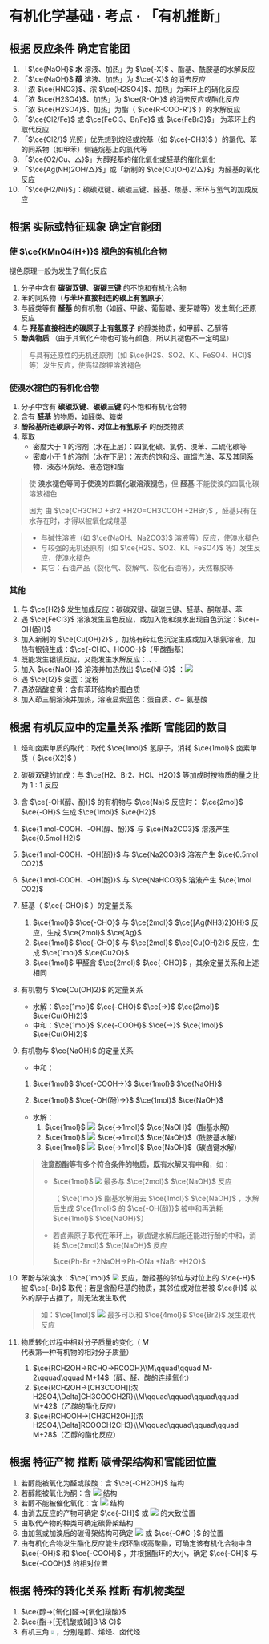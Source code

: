 # 有机化学基础 · 考点 · 「有机推断」

## 根据 反应条件 确定官能团

1. 「$\ce{NaOH}$ **水** 溶液、加热」为 $\ce{-X}$ 、酯基、酰胺基的水解反应
2. 「$\ce{NaOH}$ **醇** 溶液、加热」为 $\ce{-X}$ 的消去反应
3. 「浓 $\ce{HNO3}$、浓 $\ce{H2SO4}$、加热」为苯环上的硝化反应
4. 「浓 $\ce{H2SO4}$、加热」为 $\ce{R-OH}$ 的消去反应或酯化反应
5. 「浓 $\ce{H2SO4}$、加热」为酯（ $\ce{R-COO-R'}$ ）的水解反应
6. 「$\ce{Cl2/Fe}$ 或 $\ce{FeCl3、Br/Fe}$ 或 $\ce{FeBr3}$」 为苯环上的取代反应
7. 「$\ce{Cl2/}$ 光照」优先想到烷烃或烷基（如 $\ce{-CH3}$ ）的氯代、苯的同系物（如甲苯）侧链烷基上的氯代等
8. 「$\ce{O2/Cu、△}$」为醇羟基的催化氧化或醛基的催化氧化
9. 「$\ce{Ag(NH)2OH/△}$」或「新制的 $\ce{Cu(OH)2/△}$」为醛基的氧化反应
10. 「$\ce{H2/Ni}$」：碳碳双键、碳碳三键、醛基、羰基、苯环与氢气的加成反应

## 根据 实际或特征现象 确定官能团

### 使 $\ce{KMnO4(H+)}$ 褪色的有机化合物

褪色原理一般为发生了氧化反应

1. 分子中含有 **碳碳双键**、**碳碳三键** 的不饱和有机化合物
2. 苯的同系物（**与苯环直接相连的碳上有氢原子**）
3. 与醛类等有 **醛基** 的有机物（如醛、甲酸、葡萄糖、麦芽糖等）发生氧化还原反应
4. 与 **羟基直接相连的碳原子上有氢原子** 的醇类物质，如甲醇、乙醇等
5. **酚类物质** （由于其氧化产物也可能有颜色，所以其褪色不一定明显）

> 与具有还原性的无机还原剂（如 $\ce{H2S、SO2、KI、FeSO4、HCl}$ 等）发生反应，使高锰酸钾溶液褪色

### 使溴水褪色的有机化合物

1. 分子中含有 **碳碳双键**、**碳碳三键** 的不饱和有机化合物
2. 含有 **醛基** 的物质，如醛类、糖类
3. **酚羟基所连碳原子的邻、对位上有氢原子** 的酚类物质
5. 萃取
    - 密度大于 1 的溶剂（水在上层）：四氯化碳、氯仿、溴苯、二硫化碳等
    - 密度小于 1 的溶剂（水在下层）：液态的饱和烃、直馏汽油、苯及其同系物、液态环烷烃、液态饱和酯

> 使 **溴水褪色等同于使溴的四氯化碳溶液褪色**，但 **醛基** 不能使溴的四氯化碳溶液褪色
>
> 因为 由 $\ce{CH3CHO +Br2 +H2O=CH3COOH +2HBr}$ ，醛基只有在水存在时，才得以被氧化成羧基

> - 与碱性溶液（如 $\ce{NaOH、Na2CO3}$ 溶液等）反应，使溴水褪色
> - 与较强的无机还原剂（如 $\ce{H2S、SO2、KI、FeSO4}$ 等）发生反应，使溴水褪色
> - 其它：石油产品（裂化气、裂解气、裂化石油等），天然橡胶等


### 其他

1. 与 $\ce{H2}$ 发生加成反应：碳碳双键、碳碳三键、醛基、酮羰基、苯
2. 遇 $\ce{FeCl3}$ 溶液发生显色反应，或加入饱和溴水出现白色沉淀：$\ce{-OH(酚)}$
3. 加入新制的 $\ce{Cu(OH)2}$ ，加热有砖红色沉淀生成或加入银氨溶液，加热有银镜生成：$\ce{-CHO、HCOO-}$（甲酸酯基）
4. 既能发生银镜反应，又能发生水解反应：<img src="./images/K-2.9.svg" style="zoom:15%;" />、<img src="./images/K-2.10.svg" style="zoom:15%;"/>
5. 加入 $\ce{NaOH}$ 溶液并加热放出 $\ce{NH3}$ ：<img src="./images/K-2.1.svg"/>
6. 遇 $\ce{I2}$ 变蓝：淀粉
7. 遇浓硝酸变黄：含有苯环结构的蛋白质
12. 加入茚三酮溶液并加热，溶液显紫蓝色：蛋白质、$α-$ 氨基酸

## 根据 有机反应中的定量关系 推断 官能团的数目

1. 烃和卤素单质的取代：取代 $\ce{1mol}$ 氢原子，消耗 $\ce{1mol}$ 卤素单质（ $\ce{X2}$ ）

2. 碳碳双键的加成：与 $\ce{H2、Br2、HCl、H2O}$ 等加成时按物质的量之比为 $1:1$ 反应

3. 含 $\ce{-OH(醇、酚)}$ 的有机物与 $\ce{Na}$ 反应时： $\ce{2mol}$  $\ce{-OH}$ 生成 $\ce{1mol}$  $\ce{H2}$ 

4. $\ce{1 mol-COOH、-OH(醇、酚)}$ 与 $\ce{Na2CO3}$ 溶液产生 $\ce{0.5mol H2}$

5. $\ce{1 mol-COOH、-OH(酚)}$ 与 $\ce{Na2CO3}$ 溶液产生 $\ce{0.5mol CO2}$

6. $\ce{1 mol-COOH、-OH(酚)}$ 与 $\ce{NaHCO3}$ 溶液产生 $\ce{1mol CO2}$

7. 醛基（ $\ce{-CHO}$ ）的定量关系
    1. $\ce{1mol}$ $\ce{-CHO}$ 与 $\ce{2mol}$ $\ce{[Ag(NH3)2]OH}$ 反应，生成 $\ce{2mol}$  $\ce{Ag}$
    2. $\ce{1mol}$ $\ce{-CHO}$ 与 $\ce{2mol}$ $\ce{Cu(OH)2}$ 反应，生成 $\ce{1mol}$ $\ce{Cu2O}$
    3. $\ce{1mol}$ 甲醛含 $\ce{2mol}$ $\ce{-CHO}$ ，其余定量关系和上述相同

8. 有机物与 $\ce{Cu(OH)2}$ 的定量关系

    - 水解：$\ce{1mol}$ $\ce{-CHO}$ $\ce{->}$ $\ce{2mol}$  $\ce{Cu(OH)2}$ 
    - 中和：$\ce{1mol}$ $\ce{-COOH}$ $\ce{->}$ $\ce{1mol}$  $\ce{Cu(OH)2}$ 

9. 有机物与 $\ce{NaOH}$ 的定量关系

    - 中和：
     1. $\ce{1mol}$ $\ce{-COOH->}$ $\ce{1mol}$ $\ce{NaOH}$

     2. $\ce{1mol}$ $\ce{-OH(酚)->}$ $\ce{1mol}$ $\ce{NaOH}$


      - 水解：
        1. $\ce{1mol}$ <img src="./images/5.38.svg" /> $\ce{→1mol}$ $\ce{NaOH}$（酯基水解）
        2. $\ce{1mol}$ <img src="./images/K-2.2.svg" /> $\ce{→1mol}$ $\ce{NaOH}$（酰胺基水解）
        3. $\ce{1mol}$ <img src="images/5.32.svg" /> $\ce{→1mol}$ $\ce{NaOH}$（碳卤键水解）


    > **注意酚酯等有多个符合条件的物质，既有水解又有中和**，如：
    >
    > - $\ce{1mol}$ <img src="./images/K-2.3.svg" style="zoom:80%;"/> 最多与 $\ce{2mol}$ $\ce{NaOH}$ 反应
    >
    >   （ $\ce{1mol}$ 酯基水解用去 $\ce{1mol}$ $\ce{NaOH}$ ，水解后生成 $\ce{1mol}$ 的 $\ce{-OH(酚)}$ 被中和再消耗 $\ce{1mol}$ $\ce{NaOH}$）
    >
    > - 若卤素原子取代在苯环上，碳卤键水解后能还能进行酚的中和，消耗 $\ce{2mol}$ $\ce{NaOH}$ 反应
    >
    >   $\ce{Ph-Br +2NaOH->Ph-ONa +NaBr +H2O}$

10. 苯酚与浓溴水：$\ce{1mol}$ <img src="./images/K-2.4.svg" style="zoom:80%;"/> 反应，酚羟基的邻位与对位上的 $\ce{-H}$ 被 $\ce{-Br}$ 取代；若是含酚羟基的物质，其邻位或对位若被 $\ce{H}$ 以外的原子占据了，则无法发生取代

    > 如：$\ce{1mol}$ <img src="./images/K-2.5.svg" style="zoom:100%;"/> 最多可以和 $\ce{4mol}$  $\ce{Br2}$ 发生取代反应

11. 物质转化过程中相对分子质量的变化（ $M$ 代表第一种有机物的相对分子质量）

    1. $\ce{RCH2OH->RCHO->RCOOH}\\M\qquad\qquad M-2\qquad\qquad M+14$（醇、醛、酸的连续氧化）
    2. $\ce{RCH2OH->[CH3COOH][浓 H2SO4,\Delta]CH3COOCH2R}\\M\qquad\qquad\qquad\qquad M+42$（乙酸的酯化反应）
    3. $\ce{RCHOOH->[CH3CH2OH][浓 H2SO4,\Delta]RCOOCH2CH3}\\M\qquad\qquad\qquad\qquad M+28$（乙醇的酯化反应）

## 根据 特征产物 推断 碳骨架结构和官能团位置

1. 若醇能被氧化为醛或羧酸：含 $\ce{-CH2OH}$ 结构
2. 若醇能被氧化为酮：含 <img src="./images/K-2.6.svg"/> 结构
3. 若醇不能被催化氧化：含 <img src="./images/K-2.7.svg"/> 结构
4. 由消去反应的产物可确定 $\ce{-OH}$ 或 <img src="./images/5.32.svg"/> 的大致位置
5. 由取代产物的种类可确定碳骨架结构
6. 由加氢或加溴后的碳骨架结构可确定 <img src="./images/3.8.svg"/> 或 $\ce{-C#C-}$ 的位置
7. 由有机化合物发生酯化反应能生成环酯或高聚酯，可确定该有机化合物中含 $\ce{-OH}$ 和  $\ce{-COOH}$  ，并根据酯环的大小，确定 $\ce{-OH}$ 与 $\ce{-COOH}$ 的相对位置

## 根据 特殊的转化关系 推断 有机物类型

1. $\ce{醇->[氧化]醛->[氧化]羧酸}$
2. $\ce{酯->[无机酸或碱]B \& C}$
3. 有机三角 <img src="./images/K-2.8.svg" style="zoom:40%;"/> ，分别是醇、烯烃、卤代烃

